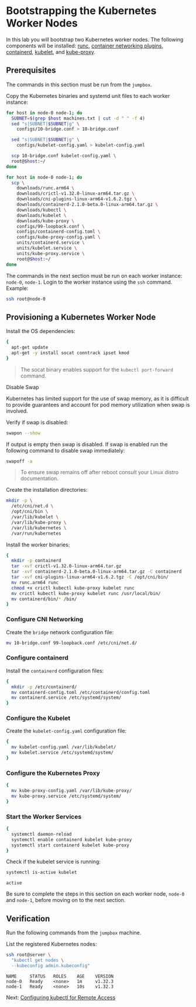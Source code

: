 # Bootstrapping the Kubernetes Worker Nodes

In this lab you will bootstrap two Kubernetes worker nodes. The following components will be installed: [runc](https://github.com/opencontainers/runc), [container networking plugins](https://github.com/containernetworking/cni), [containerd](https://github.com/containerd/containerd), [kubelet](https://kubernetes.io/docs/reference/command-line-tools-reference/kubelet), and [kube-proxy](https://kubernetes.io/docs/concepts/cluster-administration/proxies).

## Prerequisites

The commands in this section must be run from the `jumpbox`.

Copy the Kubernetes binaries and systemd unit files to each worker instance:

```bash
for host in node-0 node-1; do
  SUBNET=$(grep $host machines.txt | cut -d " " -f 4)
  sed "s|SUBNET|$SUBNET|g" \
    configs/10-bridge.conf > 10-bridge.conf

  sed "s|SUBNET|$SUBNET|g" \
    configs/kubelet-config.yaml > kubelet-config.yaml

  scp 10-bridge.conf kubelet-config.yaml \
  root@$host:~/
done
```

```bash
for host in node-0 node-1; do
  scp \
    downloads/runc.arm64 \
    downloads/crictl-v1.32.0-linux-arm64.tar.gz \
    downloads/cni-plugins-linux-arm64-v1.6.2.tgz \
    downloads/containerd-2.1.0-beta.0-linux-arm64.tar.gz \
    downloads/kubectl \
    downloads/kubelet \
    downloads/kube-proxy \
    configs/99-loopback.conf \
    configs/containerd-config.toml \
    configs/kube-proxy-config.yaml \
    units/containerd.service \
    units/kubelet.service \
    units/kube-proxy.service \
    root@$host:~/
done
```

The commands in the next section must be run on each worker instance: `node-0`, `node-1`. Login to the worker instance using the `ssh` command. Example:

```bash
ssh root@node-0
```

## Provisioning a Kubernetes Worker Node

Install the OS dependencies:

```bash
{
  apt-get update
  apt-get -y install socat conntrack ipset kmod
}
```

> The socat binary enables support for the `kubectl port-forward` command.

Disable Swap

Kubernetes has limited support for the use of swap memory, as it is difficult to provide guarantees and account for pod memory utilization when swap is involved.

Verify if swap is disabled:

```bash
swapon --show
```

If output is empty then swap is disabled. If swap is enabled run the following command to disable swap immediately:

```bash
swapoff -a
```

> To ensure swap remains off after reboot consult your Linux distro documentation.

Create the installation directories:

```bash
mkdir -p \
  /etc/cni/net.d \
  /opt/cni/bin \
  /var/lib/kubelet \
  /var/lib/kube-proxy \
  /var/lib/kubernetes \
  /var/run/kubernetes
```

Install the worker binaries:

```bash
{
  mkdir -p containerd
  tar -xvf crictl-v1.32.0-linux-arm64.tar.gz
  tar -xvf containerd-2.1.0-beta.0-linux-arm64.tar.gz -C containerd
  tar -xvf cni-plugins-linux-arm64-v1.6.2.tgz -C /opt/cni/bin/
  mv runc.arm64 runc
  chmod +x crictl kubectl kube-proxy kubelet runc
  mv crictl kubectl kube-proxy kubelet runc /usr/local/bin/
  mv containerd/bin/* /bin/
}
```

### Configure CNI Networking

Create the `bridge` network configuration file:

```bash
mv 10-bridge.conf 99-loopback.conf /etc/cni/net.d/
```

### Configure containerd

Install the `containerd` configuration files:

```bash
{
  mkdir -p /etc/containerd/
  mv containerd-config.toml /etc/containerd/config.toml
  mv containerd.service /etc/systemd/system/
}
```

### Configure the Kubelet

Create the `kubelet-config.yaml` configuration file:

```bash
{
  mv kubelet-config.yaml /var/lib/kubelet/
  mv kubelet.service /etc/systemd/system/
}
```

### Configure the Kubernetes Proxy

```bash
{
  mv kube-proxy-config.yaml /var/lib/kube-proxy/
  mv kube-proxy.service /etc/systemd/system/
}
```

### Start the Worker Services

```bash
{
  systemctl daemon-reload
  systemctl enable containerd kubelet kube-proxy
  systemctl start containerd kubelet kube-proxy
}
```

Check if the kubelet service is running:

```bash
systemctl is-active kubelet
```

```text
active
```

Be sure to complete the steps in this section on each worker node, `node-0` and `node-1`, before moving on to the next section.

## Verification

Run the following commands from the `jumpbox` machine.

List the registered Kubernetes nodes:

```bash
ssh root@server \
  "kubectl get nodes \
  --kubeconfig admin.kubeconfig"
```

```
NAME     STATUS   ROLES    AGE    VERSION
node-0   Ready    <none>   1m     v1.32.3
node-1   Ready    <none>   10s    v1.32.3
```

Next: [Configuring kubectl for Remote Access](10-configuring-kubectl.md)
